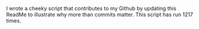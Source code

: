 I wrote a cheeky script that contributes to my Github by updating this ReadMe to illustrate why more than commits matter. This script has run 1217 times.